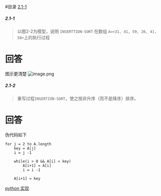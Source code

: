 #目录
[2.1-1](#2.1-1)

##### 2.1-1
> 以图2-2为模型，说明 `INSERTTION-SORT` 在数组 `A=<31, 41, 59, 26, 41, 58>`上的执行过程

# 回答
图示更清楚
![image.png](http://ww1.sinaimg.cn/large/d1bc6e1egy1glkwvn8o63j20u0140nlb.jpg)



##### 2.1-2
> 重写过程`INSERTION-SORT`，使之按非升序（而不是降序）排序。

# 回答
伪代码如下
```
for j = 2 to A.length
    key = A[j]
    i = j -1
    
    while(i > 0 && A[i] < key)
        A[i+1] = A[i]
        i = i -1
        
    A[i+1] = key
```

[python 实现](#./code/code2.1-2.py)